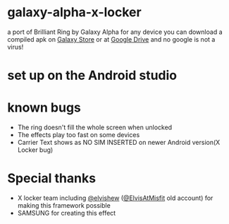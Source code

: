 # galaxy-alpha-x-locker
a port of Brilliant Ring by Galaxy Alpha for any device you can download a compiled apk on [Galaxy Store](https://apps.samsung.com/appquery/appDetail.as?appId=com.galaxytheme.brilliantring) or at [Google Drive](https://drive.google.com/file/d/1evldRaIOWn7QVB51fvH-aH7zX597eaTg/view?usp=sharing)
and no google is not a virus!

# set up on the Android studio

<TO DO>

# known bugs

- The ring doesn't fill the whole screen when unlocked
- The effects play too fast on some devices
- Carrier Text shows as NO SIM INSERTED on newer Android version(X Locker bug)
 
 # Special thanks
 - X locker team including [@elvishew](https://github.com/elvishew) ([@ElvisAtMisfit](https://github.com/ElvisAtMisfit) old account)  for making this framework possible
 - SAMSUNG for creating this effect


